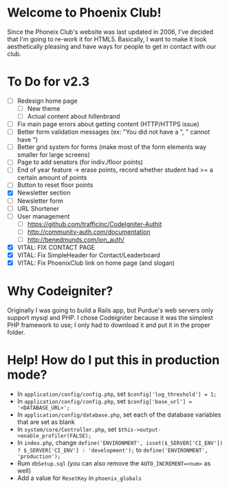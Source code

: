 # Welcome to Phoenix Club!
Since the Phoneix Club's website was last updated in 2006, I've decided that I'm going to re-work it for HTML5. Basically, I want to make it look aesthetically pleasing and have ways for people to get in contact with our club.

# To Do for v2.3
- [ ] Redesign home page
	- [ ] New theme
	- [ ] Actual content about hillenbrand
- [ ] Fix main page errors about getting content (HTTP/HTTPS issue)
- [ ] Better form validation messages (ex: "You did not have a <field>", "<Field> cannot have <this>")
- [ ] Better grid system for forms (make most of the form elements way smaller for large screens)
- [ ] Page to add senators (for indiv./floor points)
- [ ] End of year feature -> erase points, record whether student had >= a certain amount of points
- [ ] Button to reset floor points
- [X] Newsletter section
- [ ] Newsletter form
- [ ] URL Shortener
- [ ] User management
	- [ ] https://github.com/trafficinc/CodeIgniter-Authit
	- [ ] http://community-auth.com/documentation
	- [ ] http://benedmunds.com/ion_auth/
- [X] VITAL: FIX CONTACT PAGE
- [X] VITAL: Fix SimpleHeader for Contact/Leaderboard
- [X] VITAL: Fix PhoenixClub link on home page (and slogan)

# Why Codeigniter?
Originally I was going to build a Rails app, but Purdue's web servers only support mysql and PHP. I chose Codeigniter because it was the simplest PHP framework to use; I only had to download it and put it in the proper folder.

# Help! How do I put this in production mode?
- In `application/config/config.php`, set `$config['log_threshold'] = 1;`
- In `application/config/config.php`, set `$config['base_url'] = '<DATABASE_URL>';`
- In `application/config/database.php`, set each of the database variables that are set as blank
- In `system/core/Controller.php`, set `$this->output->enable_profiler(FALSE);`
- In `index.php`, change `define('ENVIRONMENT', isset($_SERVER['CI_ENV']) ? $_SERVER['CI_ENV'] : 'development');` to `define('ENVIRONMENT', 'production');`
- Rum `dbSetup.sql` (you can also remove the `AUTO_INCREMENT=<num>` as well)
- Add a value for `ResetKey` in `phoenix_globals`
